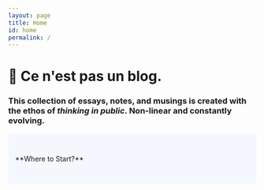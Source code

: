 ```yaml
---
layout: page
title: Home
id: home
permalink: /
---
```


# 🌱 <span class= "italic">Ce n'est pas un blog.</span>

### This collection of essays, notes, and musings is created with the ethos of _thinking in public_. Non-linear and constantly evolving.

<p style="padding: 3em 1em; background: #f5f7ff; border-radius: 4px;">
  **Where to Start?**

</p>

<style>
  .wrapper {
    max-width: 46em;
  }
</style>
